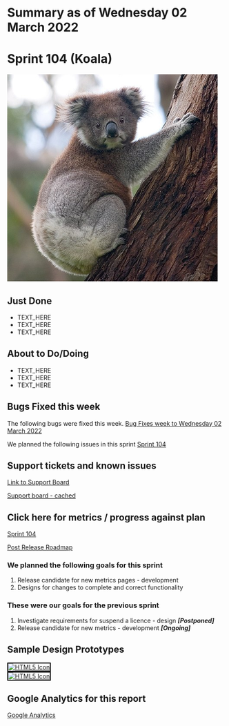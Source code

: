 # Summary as of Wednesday 02 March 2022 

# Sprint 104 (Koala)
![Koala](graphs/koala.jpg)

## Just Done
* TEXT_HERE
* TEXT_HERE
* TEXT_HERE

## About to Do/Doing
* TEXT_HERE
* TEXT_HERE
* TEXT_HERE

## Bugs Fixed this week
The following bugs were fixed this week.
[Bug Fixes week to Wednesday 02 March 2022](graphs/bugs02032022.png)

We planned the following issues in this sprint 
[Sprint 104](graphs/sprint02032022.png)

## Support tickets and known issues
[Link to Support Board](https://collaboration.homeoffice.gov.uk/jira/secure/RapidBoard.jspa?rapidView=1717&selectedIssue=ASSB-253)

[Support board - cached](graphs/supportBoard02032022.png)

## Click here for metrics / progress against plan
[Sprint 104](graphs/progress02032022.png)

[Post Release Roadmap](graphs/roadmap02032022.png)

### We planned the following goals for this sprint
1. Release candidate for new metrics pages - development
2. Designs for changes to complete and correct functionality

### These were our goals for the previous sprint
1. Investigate requirements for suspend a licence - design ***[Postponed]***
2. Release candidate for new metrics - development ***[Ongoing]***



## Sample Design Prototypes
<a href="graphs/proto1_02032022.png"><img src="graphs/proto1_02032022.png" alt="HTML5 Icon" width="200" style="border:2px solid black"></a>
<br>
<a href="graphs/proto2_02032022.png"><img src="graphs/proto2_02032022.png" alt="HTML5 Icon" width="200" style="border:2px solid black"></a>
<br>


## Google Analytics for this report
[Google Analytics](graphs/GA02032022.png)

